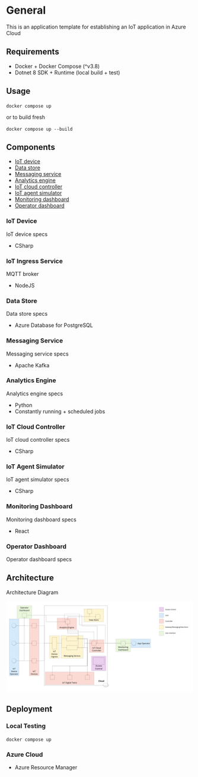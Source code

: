 # General

This is an application template for establishing an IoT application in Azure Cloud

## Requirements

- Docker + Docker Compose (^v3.8)
- Dotnet 8 SDK + Runtime (local build + test) 

## Usage

`docker compose up`

or to build fresh

`docker compose up --build`

## Components

- [IoT device](#iot-device)
- [Data store](#data-store)
- [Messaging service](#messaging-service)
- [Analytics engine](#analytics-engine)
- [IoT cloud controller](#iot-cloud-controller)
- [IoT agent simulator](#iot-agent-simulator)
- [Monitoring dashboard](#monitoring-dashboard)
- [Operator dashboard](#operator-dashboard)

### IoT Device

IoT device specs

- CSharp

### IoT Ingress Service

MQTT broker

- NodeJS

### Data Store

Data store specs

- Azure Database for PostgreSQL

### Messaging Service

Messaging service specs

- Apache Kafka

### Analytics Engine

Analytics engine specs

- Python
- Constantly running + scheduled jobs

### IoT Cloud Controller

IoT cloud controller specs

- CSharp

### IoT Agent Simulator

IoT agent simulator specs

- CSharp

### Monitoring Dashboard

Monitoring dashboard specs

- React

### Operator Dashboard

Operator dashboard specs

## Architecture

Architecture Diagram

![Azure IoT App Architecture](./Azure%20IoT%20App%20Architecture.jpg)

## Deployment

### Local Testing

`docker compose up`

### Azure Cloud

- Azure Resource Manager